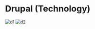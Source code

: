 # Drupal (Technology)

![d1](https://user-images.githubusercontent.com/25082554/30815476-f95c28ac-a230-11e7-84f9-c74f53eb8693.JPG)
![d2](https://user-images.githubusercontent.com/25082554/30815487-feef9c0e-a230-11e7-899c-83af49d8a21f.JPG)
